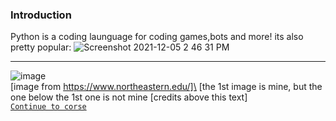 ### Introduction

Python is a coding launguage for coding games,bots and more! its also pretty popular:
![Screenshot 2021-12-05 2 46 31 PM](https://user-images.githubusercontent.com/76494513/144761301-5912de73-018d-435d-a50d-0cfc22e6ad0a.png)

--------------------------------------
![image](https://user-images.githubusercontent.com/76494513/144761008-0a24eb42-f386-400f-8d39-af088c848dc1.png)\
[image from https://www.northeastern.edu/]\
[the 1st image is mine, but the one below the 1st one is not mine [credits above this text]\
[`Continue to corse`](My1stProject.html)
